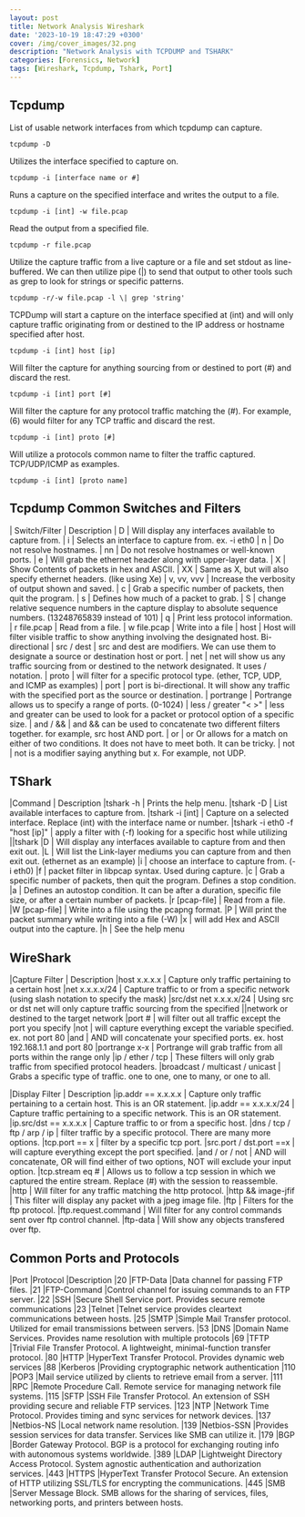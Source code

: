 ```yaml
---
layout: post
title: Network Analysis Wireshark
date: '2023-10-19 18:47:29 +0300'
cover: /img/cover_images/32.png
description: "Network Analysis with TCPDUMP and TSHARK"
categories: [Forensics, Network]
tags: [Wireshark, Tcpdump, Tshark, Port]
---
```


## Tcpdump

List of usable network interfaces from which tcpdump can capture.
```
tcpdump -D
```
Utilizes the interface specified to capture on.
```
tcpdump -i [interface name or #]
```
Runs a capture on the specified interface and writes the output to a file.
```
tcpdump -i [int] -w file.pcap  
```
Read the output from a specified file.
```
tcpdump -r file.pcap
```
Utilize the capture traffic from a live capture or a file and set stdout as line-buffered. We can then utilize pipe (|) to send that output to other tools such as grep to look for strings or specific patterns.
```
tcpdump -r/-w file.pcap -l \| grep 'string'
```
TCPDump will start a capture on the interface specified at (int) and will only capture traffic originating from or destined to the IP address or hostname specified after host.
```
tcpdump -i [int] host [ip]
```
Will filter the capture for anything sourcing from or destined to port (#) and discard the rest.
```
tcpdump -i [int] port [#]
```
Will filter the capture for any protocol traffic matching the (#). For example, (6) would filter for any TCP traffic and discard the rest.
```
tcpdump -i [int] proto [#]
```
Will utilize a protocols common name to filter the traffic captured. TCP/UDP/ICMP as examples.
```
tcpdump -i [int] [proto name]
```

## Tcpdump Common Switches and Filters

| Switch/Filter 	| Description 
| D 	| Will display any interfaces available to capture from.
| i 	| Selects an interface to capture from. ex. -i eth0
| n 	| Do not resolve hostnames.
| nn 	| Do not resolve hostnames or well-known ports.
| e 	| Will grab the ethernet header along with upper-layer data.
| X 	| Show Contents of packets in hex and ASCII.
| XX 	| Same as X, but will also specify ethernet headers. (like using Xe)
| v, vv, vvv 	| Increase the verbosity of output shown and saved.
| c 	| Grab a specific number of packets, then quit the program.
| s 	| Defines how much of a packet to grab.
| S 	| change relative sequence numbers in the capture display to absolute sequence numbers. (13248765839 instead of 101)
| q 	| Print less protocol information.
| r file.pcap 	| Read from a file.
| w file.pcap 	| Write into a file
| host 	| Host will filter visible traffic to show anything involving the designated host. Bi-directional
| src / dest 	| src and dest are modifiers. We can use them to designate a source or destination host or port.
| net 	| net will show us any traffic sourcing from or destined to the network designated. It uses / notation.
| proto 	| will filter for a specific protocol type. (ether, TCP, UDP, and ICMP as examples)
| port 	| port is bi-directional. It will show any traffic with the specified port as the source or destination.
| portrange 	| Portrange allows us to specify a range of ports. (0-1024)
| less / greater "< >" 	| less and greater can be used to look for a packet or protocol option of a specific size.
| and / && 	| and && can be used to concatenate two different filters together. for example, src host AND port.
| or 	| or Or allows for a match on either of two conditions. It does not have to meet both. It can be tricky.
| not 	| not is a modifier saying anything but x. For example, not UDP.


## TShark

|Command 	| Description
|tshark -h 	| Prints the help menu.
|tshark -D 	| List available interfaces to capture from.
|tshark -i [int] 	| Capture on a selected interface. Replace (int) with the interface name or number.
|tshark -i eth0 -f "host [ip]" 	| apply a filter with (-f) looking for a specific host while utilizing ||tshark
|D 	| Will display any interfaces available to capture from and then exit out.
|L 	| Will list the Link-layer mediums you can capture from and then exit out. (ethernet as an example)
|i 	| choose an interface to capture from. (-i eth0)
|f 	| packet filter in libpcap syntax. Used during capture.
|c 	| Grab a specific number of packets, then quit the program. Defines a stop condition.
|a 	| Defines an autostop condition. It can be after a duration, specific file size, or after a certain number of packets.
|r [pcap-file] 	| Read from a file.
|W [pcap-file] 	| Write into a file using the pcapng format.
|P 	| Will print the packet summary while writing into a file (-W)
|x 	| will add Hex and ASCII output into the capture.
|h 	| See the help menu

## WireShark

|Capture Filter 	| Description
|host x.x.x.x 	| Capture only traffic pertaining to a certain host
|net x.x.x.x/24 	| Capture traffic to or from a specific network (using slash notation to specify the mask)
|src/dst net x.x.x.x/24 	| Using src or dst net will only capture traffic sourcing from the specified ||network or destined to the target network
|port # 	| will filter out all traffic except the port you specify
|not 	| will capture everything except the variable specified. ex. not port 80
|and 	| AND will concatenate your specified ports. ex. host 192.168.1.1 and port 80
|portrange x-x 	| Portrange will grab traffic from all ports within the range only
|ip / ether / tcp 	| These filters will only grab traffic from specified protocol headers.
|broadcast / multicast / unicast 	| Grabs a specific type of traffic. one to one, one to many, or one to all.

|Display Filter 	| Description
|ip.addr == x.x.x.x 	| Capture only traffic pertaining to a certain host. This is an OR statement.
|ip.addr == x.x.x.x/24 	| Capture traffic pertaining to a specific network. This is an OR statement.
|ip.src/dst == x.x.x.x 	| Capture traffic to or from a specific host.
|dns / tcp / ftp / arp / ip 	| filter traffic by a specific protocol. There are many more options.
|tcp.port == x 	| filter by a specific tcp port.
|src.port / dst.port ==x 	| will capture everything except the port specified.
|and / or / not 	| AND will concatenate, OR will find either of two options, NOT will exclude your input option.
|tcp.stream eq # 	| Allows us to follow a tcp session in which we captured the entire stream. Replace (#) with the session to reassemble.
|http 	| Will filter for any traffic matching the http protocol.
|http && image-jfif 	| This filter will display any packet with a jpeg image file.
|ftp 	| Filters for the ftp protocol.
|ftp.request.command 	| Will filter for any control commands sent over ftp control channel.
|ftp-data 	| Will show any objects transfered over ftp.

## Common Ports and Protocols

|Port   |Protocol 	|Description
|20     |FTP-Data 	|Data channel for passing FTP files.
|21 	|FTP-Command 	|Control channel for issuing commands to an FTP server.
|22 	|SSH 	|Secure Shell Service port. Provides secure remote communications
|23 	|Telnet 	|Telnet service provides cleartext communications between hosts.
|25 	|SMTP 	|Simple Mail Transfer protocol. Utilized for email transmissions between servers.
|53 	|DNS 	|Domain Name Services. Provides name resolution with multiple protocols
|69 	|TFTP 	|Trivial File Transfer Protocol. A lightweight, minimal-function transfer protocol.
|80 	|HTTP 	|HyperText Transfer Protocol. Provides dynamic web services
|88 	|Kerberos 	|Providing cryptographic network authentication
|110 	|POP3 	|Mail service utilized by clients to retrieve email from a server.
|111 	|RPC 	|Remote Procedure Call. Remote service for managing network file systems.
|115 	|SFTP 	|SSH File Transfer Protocol. An extension of SSH providing secure and reliable FTP services.
|123 	|NTP 	|Network Time Protocol. Provides timing and sync services for network devices.
|137 	|Netbios-NS 	|Local network name resolution.
|139 	|Netbios-SSN 	|Provides session services for data transfer. Services like SMB can utilize it.
|179 	|BGP 	|Border Gateway Protocol. BGP is a protocol for exchanging routing info with autonomous systems worldwide.
|389 	|LDAP 	|Lightweight Directory Access Protocol. System agnostic authentication and authorization services.
|443 	|HTTPS 	|HyperText Transfer Protocol Secure. An extension of HTTP utilizing SSL/TLS for encrypting the communications.
|445 	|SMB 	|Server Message Block. SMB allows for the sharing of services, files, networking ports, and printers between hosts.